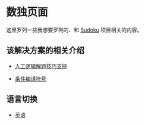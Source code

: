 # 数独页面

这里罗列一些我想要罗列的、和 [Sudoku](https://github.com/SunnieShine/Sudoku) 项目相关的内容。



## 该解决方案的相关介绍

* [人工逻辑解题技巧支持](../manual-techniques-support)

* [条件编译符号](../conditional-compilation-symbol)



## 语言切换

* [英语](../index)